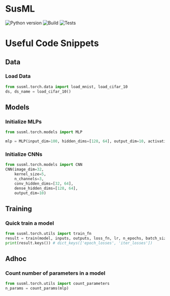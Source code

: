 # SusML
![Python version](https://img.shields.io/badge/Python-3.9%2B-brightgreen)
![Build](https://img.shields.io/github/actions/workflow/status/sustainability-lab/SusML/build.yml?label=build&logo=github)
![Tests](https://img.shields.io/github/actions/workflow/status/sustainability-lab/SusML/tests.yml?label=tests&logo=github)

# Useful Code Snippets

## Data
### Load Data
```python
from susml.torch.data import load_mnist, load_cifar_10
ds, ds_name = load_cifar_10()
```

## Models
### Initialize MLPs
```python
from susml.torch.models import MLP

mlp = MLP(input_dim=100, hidden_dims=[128, 64], output_dim=10, activation="relu", dropout=0.1)
```

### Initialize CNNs
```python
from susml.torch.models import CNN
CNN(image_dim=32, 
    kernel_size=5, 
    n_channels=3, 
    conv_hidden_dims=[32, 64], 
    dense_hidden_dims=[128, 64], 
    output_dim=10)
```

## Training
### Quick train a model
```python
from susml.torch.utils import train_fn
result = train(model, inputs, outputs, loss_fn, lr, n_epochs, batch_size, enable_tqdm=True)
print(result.keys()) # dict_keys(['epoch_losses', 'iter_losses'])
```

## Adhoc
### Count number of parameters in a model
```python
from susml.torch.utils import count_parameters
n_params = count_params(mlp)
```